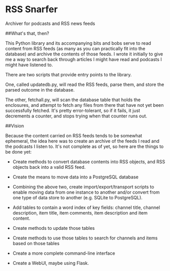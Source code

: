 # RSS Snarfer

Archiver for podcasts and RSS news feeds

##What's that, then?

This Python library and its accompanying bits and bobs serve to read
content from RSS feeds (as many as you can practically fit into the
database) and archive the contents of those feeds.  I wrote it
initially to give me a way to search back through articles I might
have read and podcasts I might have listened to.

There are two scripts that provide entry points to the library.

One, called updatedb.py, will read the RSS feeds, parse them, and
store the parsed outcome in the database.

The other, fetchall.py, will scan the database table that holds the
enclosures, and attempt to fetch any files from there that have not
yet been successfully fetched.  It's pretty error-tolerant, so if it
fails, it just decrements a counter, and stops trying when that
counter runs out.

##Vision

Because the content carried on RSS feeds tends to be somewhat
ephemeral, the idea here was to create an archive of the feeds I read
and the podcasts I listen to.  It's not complete as of yet, so here
are the things to be done yet:

 * Create methods to convert database contents into RSS objects, and
   RSS objects back into a valid RSS feed.

 * Create the means to move data into a PostgreSQL database

 * Combining the above two, create import/export/transport scripts to
   enable moving data from one instance to another and/or convert from
   one type of data store to another (e.g. SQLite to PostgreSQL).

 * Add tables to contain a word index of key fields: channel title,
   channel description, item title, item comments, item description
   and item content.

 * Create methods to update those tables

 * Create methods to use those tables to search for channels and items
   based on those tables

 * Create a more complete command-line interface

 * Create a WebUI, maybe using Flask.
